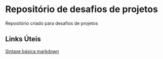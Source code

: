 # Repositório de desafios de projetos
Repositório criado para desafios de projetos

## Links  Úteis
[Sintaxe básica markdown](https://docs.pipz.com/central-de-ajuda/learning-center/guia-basico-de-markdown#open)
